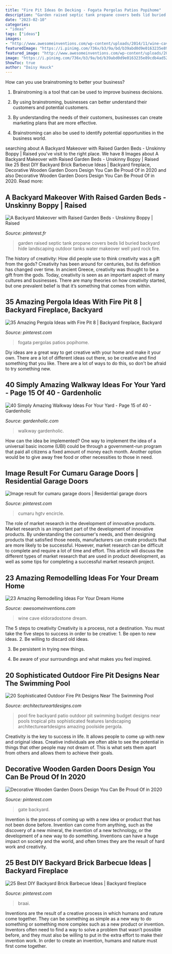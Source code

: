 ```yaml
---
title: "Fire Pit Ideas On Decking - Fogata Pergolas Patios Popihome"
description: "Garden raised septic tank propane covers beds lid buried backyard hide landscaping outdoor tanks water makeover well yard rock fire"
date: "2023-02-10"
categories:
- "ideas"
tags: ["ideas"]
images:
- "http://www.awesomeinventions.com/wp-content/uploads/2014/11/wine-cave.jpg"
featuredImage: "https://i.pinimg.com/736x/b3/9a/bd/b39abd0d9e0163235e89cdb4ad5294c5.jpg"
featured_image: "http://www.awesomeinventions.com/wp-content/uploads/2014/11/wine-cave.jpg"
image: "https://i.pinimg.com/736x/b3/9a/bd/b39abd0d9e0163235e89cdb4ad5294c5.jpg"
ShowToc: true
author: "Daisy Hauck"
---
```



How can you use brainstroming to better your business?
1. Brainstroming is a tool that can be used to improve business decisions.
2. By using brainstroming, businesses can better understand their customers and potential customers.

3. By understanding the needs of their customers, businesses can create marketing plans that are more effective.

4. Brainstroming can also be used to identify potential opportunities in the business world.

	

		
searching about A Backyard Makeover with Raised Garden Beds - Unskinny Boppy | Raised you've visit to the right place. We have 8 Images about A Backyard Makeover with Raised Garden Beds - Unskinny Boppy | Raised like 25 Best DIY Backyard Brick Barbecue Ideas | Backyard fireplace, Decorative Wooden Garden Doors Design You Can Be Proud Of in 2020 and also Decorative Wooden Garden Doors Design You Can Be Proud Of in 2020. Read more:
		
    
## A Backyard Makeover With Raised Garden Beds - Unskinny Boppy | Raised

<img loading=lazy src="https://i.pinimg.com/736x/c4/a8/14/c4a814324e6f600a5c9452e41d4998a2--raised-garden-beds-raised-gardens.jpg" onerror="this.onerror=null;this.src='https://tse3.mm.bing.net/th?id=OIP.XJ85T6z9LktztUxvsP9soQHaJ3&amp;pid=15.1';" alt="A Backyard Makeover with Raised Garden Beds - Unskinny Boppy | Raised">

_Source: pinterest.fr_

>garden raised septic tank propane covers beds lid buried backyard hide landscaping outdoor tanks water makeover well yard rock fire. 

	

The history of creativity: How did people use to think creativity was a gift from the gods?
Creativity has been around for centuries, but its definition has changed over time. In ancient Greece, creativity was thought to be a gift from the gods. Today, creativity is seen as an important aspect of many cultures and businesses. There are many theories on how creativity started, but one prevalent belief is that it’s something that comes from within.

    
## 35 Amazing Pergola Ideas With Fire Pit 8 | Backyard Fireplace, Backyard

<img loading=lazy src="https://i.pinimg.com/736x/bb/95/88/bb9588e206bc9c67025483f7a378660e.jpg" onerror="this.onerror=null;this.src='https://tse1.mm.bing.net/th?id=OIP.gch3c7_I5iJJ3WFHb_L0ggHaK9&amp;pid=15.1';" alt="35 Amazing Pergola Ideas with Fire Pit 8 | Backyard fireplace, Backyard">

_Source: pinterest.com_

>fogata pergolas patios popihome. 

	

Diy ideas are a great way to get creative with your home and make it your own. There are a lot of different ideas out there, so be creative and find something that you like. There are a lot of ways to do this, so don't be afraid to try something new.

    
## 40 Simply Amazing Walkway Ideas For Your Yard - Page 15 Of 40 - Gardenholic

<img loading=lazy src="https://gardenholic.com/wp-content/uploads/2019/04/Walkway-15.jpg" onerror="this.onerror=null;this.src='https://tse3.mm.bing.net/th?id=OIP.xJeXekg6PQw_xqZeVA1h4wHaJ3&amp;pid=15.1';" alt="40 Simply Amazing Walkway Ideas For Your Yard - Page 15 of 40 - Gardenholic">

_Source: gardenholic.com_

>walkway gardenholic. 

	

How can the idea be implemented?
One way to implement the idea of a universal basic income (UBI) could be through a government-run program that paid all citizens a fixed amount of money each month. Another option would be to give away free food or other necessities to those in need.

    
## Image Result For Cumaru Garage Doors | Residential Garage Doors

<img loading=lazy src="https://i.pinimg.com/736x/01/68/12/01681215a391b103d867259518520e4c.jpg" onerror="this.onerror=null;this.src='https://tse1.mm.bing.net/th?id=OIP.1WZWGseCVQuohDwavh2FPwHaE8&amp;pid=15.1';" alt="Image result for cumaru garage doors | Residential garage doors">

_Source: pinterest.com_

>cumaru hgtv encircle. 

	

The role of market research in the development of innovative products.
Market research is an important part of the development of innovative products. By understanding the consumer's needs, and then designing products that satisfied those needs, manufacturers can create products that are more likely to be successful. However, market research can be difficult to complete and require a lot of time and effort. This article will discuss the different types of market research that are used in product development, as well as some tips for completing a successful market research project.

    
## 23 Amazing Remodelling Ideas For Your Dream Home

<img loading=lazy src="http://www.awesomeinventions.com/wp-content/uploads/2014/11/wine-cave.jpg" onerror="this.onerror=null;this.src='https://tse2.mm.bing.net/th?id=OIP.yam3-YpRjdYM9OpA1hWnNADLEy&amp;pid=15.1';" alt="23 Amazing Remodelling Ideas For Your Dream Home">

_Source: awesomeinventions.com_

>wine cave eldoradostone dream. 

	

The 5 steps to creativity
Creativity is a process, not a destination. You must take the five steps to success in order to be creative: 1. Be open to new ideas.
2. Be willing to discard old ideas.

3. Be persistent in trying new things.

4. Be aware of your surroundings and what makes you feel inspired.


    
## 20 Sophisticated Outdoor Fire Pit Designs Near The Swimming Pool

<img loading=lazy src="https://www.architectureartdesigns.com/wp-content/uploads/2015/03/840-630x419.jpg" onerror="this.onerror=null;this.src='https://tse3.mm.bing.net/th?id=OIP.jSJ2C8W9GKaKA-UA14JSogHaE7&amp;pid=15.1';" alt="20 Sophisticated Outdoor Fire Pit Designs Near The Swimming Pool">

_Source: architectureartdesigns.com_

>pool fire backyard patio outdoor pit swimming budget designs near pools tropical pits sophisticated features landscaping architectureartdesigns amazing poolside pergola. 

	

Creativity is the key to success in life. It allows people to come up with new and original ideas. Creative individuals are often able to see the potential in things that other people may not dream of. This is what sets them apart from others and allows them to achieve their goals.

    
## Decorative Wooden Garden Doors Design You Can Be Proud Of In 2020

<img loading=lazy src="https://i.pinimg.com/736x/b3/9a/bd/b39abd0d9e0163235e89cdb4ad5294c5.jpg" onerror="this.onerror=null;this.src='https://tse3.mm.bing.net/th?id=OIP.TlnKRxVBjZt785px2UaOUAHaJ3&amp;pid=15.1';" alt="Decorative Wooden Garden Doors Design You Can Be Proud Of in 2020">

_Source: pinterest.com_

>gate backyard. 

	

Invention is the process of coming up with a new idea or product that has not been done before. Invention can come from anything, such as the discovery of a new mineral, the invention of a new technology, or the development of a new way to do something. Inventions can have a huge impact on society and the world, and often times they are the result of hard work and creativity.

    
## 25 Best DIY Backyard Brick Barbecue Ideas | Backyard Fireplace

<img loading=lazy src="https://i.pinimg.com/736x/11/19/41/1119417997e8560dd3ff8cb882b877bc.jpg" onerror="this.onerror=null;this.src='https://tse3.mm.bing.net/th?id=OIP.4YzZPixOscR8ei6U98UV1AHaJ3&amp;pid=15.1';" alt="25 Best DIY Backyard Brick Barbecue Ideas | Backyard fireplace">

_Source: pinterest.com_

>braai. 

	

Inventions are the result of a creative process in which humans and nature come together. They can be something as simple as a new way to do something or something more complex such as a new product or invention. Inventors often need to find a way to solve a problem that wasn’t possible before, and they must also be willing to put in the extra effort to make their invention work. In order to create an invention, humans and nature must first come together.

